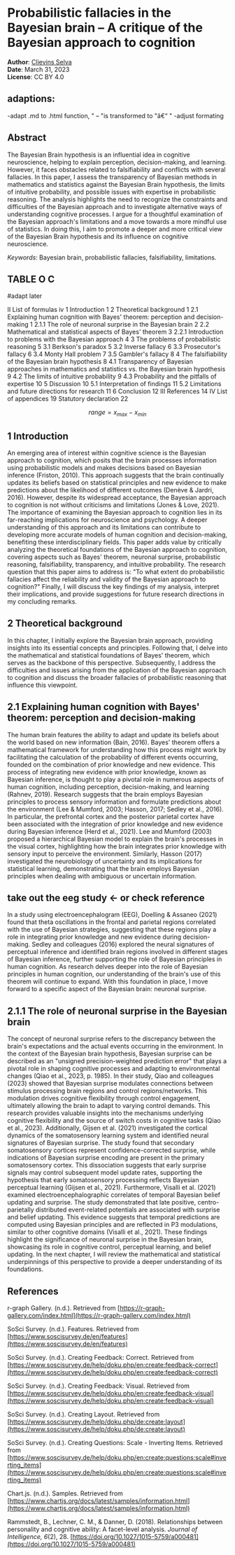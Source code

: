 
# Probabilistic fallacies in the Bayesian brain – A critique of the Bayesian approach to cognition 
**Author**: [Clievins Selva](https://github.com/selvastics)  
**Date**: March 31, 2023  
**License**: CC BY 4.0



## adaptions:
-adapt .md to .html function, " – "is transformed to "â€“ "
-adjust formating




## Abstract
The Bayesian Brain hypothesis is an influential idea in cognitive neuroscience, helping to explain perception, decision-making, and learning. However, it faces obstacles related to falsifiability and conflicts with several fallacies. In this paper, I assess the transparency of Bayesian methods in mathematics and statistics against the Bayesian Brain hypothesis, the limits of intuitive probability, and possible issues with expertise in probabilistic reasoning. The analysis highlights the need to recognize the constraints and difficulties of the Bayesian approach and to investigate alternative ways of understanding cognitive processes. I argue for a thoughtful examination of the Bayesian approach's limitations and a move towards a more mindful use of statistics. In doing this, I aim to promote a deeper and more critical view of the Bayesian Brain hypothesis and its influence on cognitive neuroscience.

  _Keywords_: Bayesian brain, probabilistic fallacies, falsifiability, limitations.



## TABLE O C
#adapt later 

II	List of formulas	iv
1	Introduction	1
2	Theoretical background	1
2.1	Explaining human cognition with Bayes' theorem: perception and decision-making	1
2.1.1	The role of neuronal surprise in the Bayesian brain	2
2.2	Mathematical and statistical aspects of Bayes' theorem	3
2.2.1	Introduction to problems with the Bayesian approach	4
3	The problems of probabilistic reasoning	5
3.1	Berkson's paradox	5
3.2	Inverse fallacy	6
3.3	Prosecutor's fallacy	6
3.4	Monty Hall problem	7
3.5	Gambler's fallacy	8
4	The falsifiability of the Bayesian brain hypothesis	8
4.1	Transparency of Bayesian approaches in mathematics and statistics vs. the Bayesian brain hypothesis	9
4.2	The limits of intuitive probability	9
4.3	Probability and the pitfalls of expertise	10
5	Discussion	10
5.1	Interpretation of findings	11
5.2	Limitations and future directions for research	11
6	Conclusion	12
III	References	14
IV	List of appendices	19
Statutory declaration	22




$$range = x_{max} - x_{min}$$



## 1	Introduction
An emerging area of interest within cognitive science is the Bayesian approach to cognition, which posits that the brain processes information using probabilistic models and makes decisions based on Bayesian inference (Friston, 2010). This approach suggests that the brain continually updates its beliefs based on statistical principles and new evidence to make predictions about the likelihood of different outcomes (Denève & Jardri, 2016). However, despite its widespread acceptance, the Bayesian approach to cognition is not without criticisms and limitations (Jones & Love, 2021).
The importance of examining the Bayesian approach to cognition lies in its far-reaching implications for neuroscience and psychology. A deeper understanding of this approach and its limitations can contribute to developing more accurate models of human cognition and decision-making, benefiting these interdisciplinary fields. This paper adds value by critically analyzing the theoretical foundations of the Bayesian approach to cognition, covering aspects such as Bayes' theorem, neuronal surprise, probabilistic reasoning, falsifiability, transparency, and intuitive probability. The research question that this paper aims to address is: "To what extent do probabilistic fallacies affect the reliability and validity of the Bayesian approach to cognition?" Finally, I will discuss the key findings of my analysis, interpret their implications, and provide suggestions for future research directions in my concluding remarks.


## 2	Theoretical background
In this chapter, I initially explore the Bayesian brain approach, providing insights into its essential concepts and principles. Following that, I delve into the mathematical and statistical foundations of Bayes' theorem, which serves as the backbone of this perspective. Subsequently, I address the difficulties and issues arising from the application of the Bayesian approach to cognition and discuss the broader fallacies of probabilistic reasoning that influence this viewpoint.




## 2.1	Explaining human cognition with Bayes' theorem: perception and decision-making
The human brain features the ability to adapt and update its beliefs about the world based on new information (Bain, 2016). Bayes' theorem offers a mathematical framework for understanding how this process might work by facilitating the calculation of the probability of different events occurring, founded on the combination of prior knowledge and new evidence.
This process of integrating new evidence with prior knowledge, known as Bayesian inference, is thought to play a pivotal role in numerous aspects of human cognition, including perception, decision-making, and learning (Rahnev, 2019). Research suggests that the brain employs Bayesian principles to process sensory information and formulate predictions about the environment (Lee & Mumford, 2003; Hasson, 2017; Sedley et al., 2016). In particular, the prefrontal cortex and the posterior parietal cortex have been associated with the integration of prior knowledge and new evidence during Bayesian inference (Herd et al., 2021).
Lee and Mumford (2003) proposed a hierarchical Bayesian model to explain the brain's processes in the visual cortex, highlighting how the brain integrates prior knowledge with sensory input to perceive the environment. Similarly, Hasson (2017) investigated the neurobiology of uncertainty and its implications for statistical learning, demonstrating that the brain employs Bayesian principles when dealing with ambiguous or uncertain information. 

## take out the eeg study  <- or check reference

In a study using electroencephalogram (EEG), Doelling & Assaneo (2021) found that theta oscillations in the frontal and parietal regions correlated with the use of Bayesian strategies, suggesting that these regions play a role in integrating prior knowledge and new evidence during decision-making. Sedley and colleagues (2016) explored the neural signatures of perceptual inference and identified brain regions involved in different stages of Bayesian inference, further supporting the role of Bayesian principles in human cognition.
As research delves deeper into the role of Bayesian principles in human cognition, our understanding of the brain's use of this theorem will continue to expand. With this foundation in place, I move forward to a specific aspect of the Bayesian brain: neuronal surprise. 
## 2.1.1	The role of neuronal surprise in the Bayesian brain
The concept of neuronal surprise refers to the discrepancy between the brain's expectations and the actual events occurring in the environment. In the context of the Bayesian brain hypothesis, Bayesian surprise can be described as an "unsigned precision-weighted prediction error" that plays a pivotal role in shaping cognitive processes and adapting to environmental changes (Qiao et al., 2023, p. 1985). 
In their study, Qiao and colleagues (2023) showed that Bayesian surprise modulates connections between stimulus processing brain regions and control regions/networks. This modulation drives cognitive flexibility through control engagement, ultimately allowing the brain to adapt to varying control demands. This research provides valuable insights into the mechanisms underlying cognitive flexibility and the source of switch costs in cognitive tasks (Qiao et al., 2023). Additionally, Gijsen et al. (2021) investigated the cortical dynamics of the somatosensory learning system and identified neural signatures of Bayesian surprise. The study found that secondary somatosensory cortices represent confidence-corrected surprise, while indications of Bayesian surprise encoding are present in the primary somatosensory cortex. This dissociation suggests that early surprise signals may control subsequent model update rates, supporting the hypothesis that early somatosensory processing reflects Bayesian perceptual learning (Gijsen et al., 2021). Furthermore, Visalli et al. (2021) examined electroencephalographic correlates of temporal Bayesian belief updating and surprise. The study demonstrated that late positive, centro-parietally distributed event-related potentials are associated with surprise and belief updating. This evidence suggests that temporal predictions are computed using Bayesian principles and are reflected in P3 modulations, similar to other cognitive domains (Visalli et al., 2021). 
These findings highlight the significance of neuronal surprise in the Bayesian brain, showcasing its role in cognitive control, perceptual learning, and belief updating. In the next chapter, I will review the mathematical and statistical underpinnings of this perspective to provide a deeper understanding of its foundations.




## References
r-graph Gallery. (n.d.). Retrieved from [https://r-graph-gallery.com/index.html](https://r-graph-gallery.com/index.html)

SoSci Survey. (n.d.). Features. Retrieved from [https://www.soscisurvey.de/en/features](https://www.soscisurvey.de/en/features)

SoSci Survey. (n.d.). Creating Feedback: Correct. Retrieved from [https://www.soscisurvey.de/help/doku.php/en:create:feedback-correct](https://www.soscisurvey.de/help/doku.php/en:create:feedback-correct)

SoSci Survey. (n.d.). Creating Feedback: Visual. Retrieved from [https://www.soscisurvey.de/help/doku.php/en:create:feedback-visual](https://www.soscisurvey.de/help/doku.php/en:create:feedback-visual)

SoSci Survey. (n.d.). Creating Layout. Retrieved from [https://www.soscisurvey.de/help/doku.php/de:create:layout](https://www.soscisurvey.de/help/doku.php/de:create:layout)

SoSci Survey. (n.d.). Creating Questions: Scale - Inverting Items. Retrieved from [https://www.soscisurvey.de/help/doku.php/en:create:questions:scale#inverting_items](https://www.soscisurvey.de/help/doku.php/en:create:questions:scale#inverting_items)

Chart.js. (n.d.). Samples. Retrieved from [https://www.chartjs.org/docs/latest/samples/information.html](https://www.chartjs.org/docs/latest/samples/information.html)

Rammstedt, B., Lechner, C. M., & Danner, D. (2018). Relationships between personality and cognitive ability: A facet-level analysis. *Journal of Intelligence, 6*(2), 28. [https://doi.org/10.1027/1015-5759/a000481](https://doi.org/10.1027/1015-5759/a000481)
